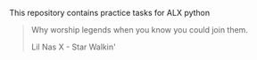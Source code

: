 This repository contains practice tasks for ALX python
> Why worship legends when you know you could join them.
> 
> Lil Nas X - Star Walkin'
